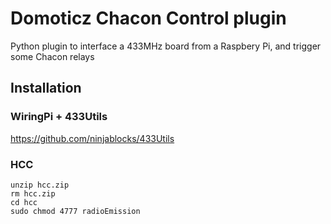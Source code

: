 # Domoticz Chacon Control plugin

Python plugin to interface a 433MHz board from a Raspbery Pi, and trigger some Chacon relays

## Installation

### WiringPi + 433Utils

<https://github.com/ninjablocks/433Utils>

### HCC

```
unzip hcc.zip
rm hcc.zip 
cd hcc
sudo chmod 4777 radioEmission
```

